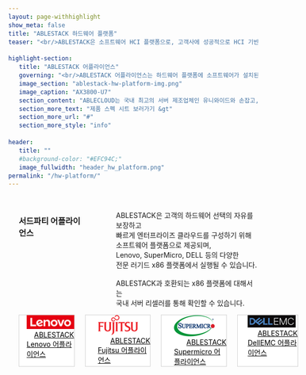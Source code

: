 ```yaml
---
layout: page-withhighlight
show_meta: false
title: "ABLESTACK 하드웨어 플랫폼"
teaser: "<br/>ABLESTACK은 소프트웨어 HCI 플랫폼으로, 고객사에 성공적으로 HCI 기반 클라우드 환경을 구성하기 위해서는<br/> ABLESTACK이 설치되어 실행되는 서버 하드웨어가 필요합니다. ABLESTACK은 자사 어플라이언스와 함께<br/> 다양한 OEM 파트너, 서드파티 서버 공급업체의 서버 플랫폼과 호환됩니다."

highlight-section:
   title: "ABLESTACK 어플라이언스"
   governing: "<br/>ABLESTACK 어플라이언스는 하드웨어 플랫폼에 소프트웨어가 설치된 상태로 출고되는 턴키 어플라이언스 모델로<br/> 국산 서버 제조사와의 협력을 통해 우수한 클라우드 환경을 제공합니다."
   image_section: "ablestack-hw-platform-img.png"
   image_caption: "AX3800-U7"
   section_content: "ABLECLOUD는 국내 최고의 서버 제조업체인 유니와이드와 손잡고,<br/> ABLESTACK 어플라이언스를 통해 SDDC 구축, 프라이빗, 멀티 클라우드 환경을 구축하고<br/> 지원할 수 있는 국내 최고의 클라우드 구축 옵션을 제공합니다.<br><br>ABLESTACK 어플라이언스를 기반으로 엔터프라이즈 클라우드를 빠르게 구성하십시오."
   section_more_text: "제품 스펙 시트 보러가기 &gt"
   section_more_url: "#"
   section_more_style: "info"

header:
   title: ""
   #background-color: "#EFC94C;"
   image_fullwidth: "header_hw_platform.png"
permalink: "/hw-platform/"
---
```


<br/>
<div class="row">
   <div class="small-6 columns">
      <p>
         <h3>서드파티 어플라이언스</h3>
      </p>
      <br/><br/>
      <p>
         ABLESTACK은 고객의 하드웨어 선택의 자유를 보장하고<br/> 빠르게 엔터프라이즈 클라우드를 구성하기 위해<br/> 소프트웨어 플랫폼으로 제공되며,<br/> Lenovo, SuperMicro, DELL 등의 다양한<br/>전문 러기드 x86 플랫폼에서 실행될 수 있습니다.<br/>
         <br/>
         ABLESTACK과 호환되는 x86 플랫폼에 대해서는<br/> 국내 서버 리셀러를 통해 확인할 수 있습니다.  
      </p>
   </div>
   <div class="small-6 columns">
      <br/>
      <a href="#" class="button expand radius" style="background-color: white; color: black; border-width: 1px; border-style: solid; border-color: lightgrey; text-align: left; padding-left: 15px">
         <img src="/images/hw_platform_logo_lenovo.png">
         <span style="margin-left: 15px">ABLESTACK Lenovo 어플라이언스</span>
      </a>
      <a href="#" class="button expand radius" style="background-color: white; color: black; border-width: 1px; border-style: solid; border-color: lightgrey; text-align: left; padding-left: 25px">
         <img src="/images/hw_platform_logo_fujitsu.png">
         <span style="margin-left: 25px">ABLESTACK Fujitsu 어플라이언스</span>
      </a>
      <a href="#" class="button expand radius" style="background-color: white; color: black; border-width: 1px; border-style: solid; border-color: lightgrey; text-align: left; padding-left: 25px">
         <img src="/images/hw_platform_logo_supermicro.png">
         <span style="margin-left: 25px">ABLESTACK Supermicro 어플라이언스</span>
      </a>
      <a href="#" class="button expand radius" style="background-color: white; color: black; border-width: 1px; border-style: solid; border-color: lightgrey; text-align: left; padding-left: 20px">
         <img src="/images/hw_platform_logo_dellemc.png">
         <span style="margin-left: 20px">ABLESTACK DellEMC 어플라이언스</span>
      </a>
   </div>
</div>